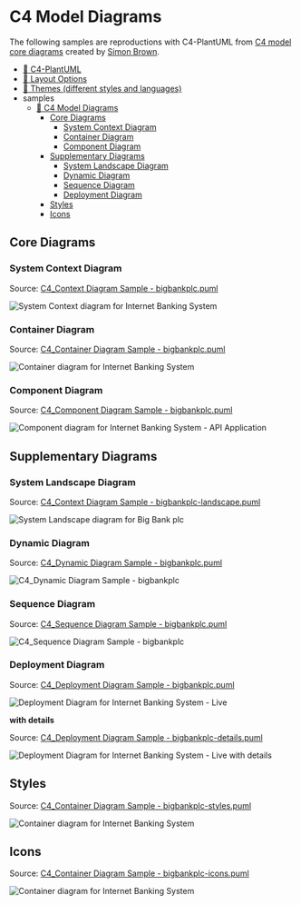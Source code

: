 # C4 Model Diagrams

The following samples are reproductions with C4-PlantUML from [C4 model core diagrams](https://c4model.com/#coreDiagrams) created by [Simon Brown](https://simonbrown.je/).

- [📄 C4-PlantUML](../README.md#c4-plantuml)
- [📄 Layout Options](../LayoutOptions.md#layout-options)
- [📄 Themes (different styles and languages)](../Themes.md#themes)
- samples
  - [📄 C4 Model Diagrams](#c4-model-diagrams)
    - [Core Diagrams](#core-diagrams)
      - [System Context Diagram](#system-context-diagram)
      - [Container Diagram](#container-diagram)
      - [Component Diagram](#component-diagram)
    - [Supplementary Diagrams](#supplementary-diagrams)
      - [System Landscape Diagram](#system-landscape-diagram)
      - [Dynamic Diagram](#dynamic-diagram)
      - [Sequence Diagram](#sequence-diagram)
      - [Deployment Diagram](#deployment-diagram)
    - [Styles](#styles)
    - [Icons](#icons)

## Core Diagrams

### System Context Diagram

Source: [C4_Context Diagram Sample - bigbankplc.puml](C4_Context%20Diagram%20Sample%20-%20bigbankplc.puml)

![System Context diagram for Internet Banking System](https://www.plantuml.com/plantuml/png/VLB1Sjem5BpxArwvbCo0QJezvPI4UjhCGCeKc4vE7bb-s1faYP6U0_nzdspZG4Dwivvsz-skVEz9EAeh7NrIHkewHoY9TlvkCd5Y7nUAoZghFJff3Q6XMDfgijF21CxOKwvLDfb-6o_2Q3sVJLw_nhUtyHUUfTD0EL2y2_AVeJRChLW3g4JOMAtjNfa2j388mkHmSQsSvoyBl1kqbKBh8slq9l-LZsOFBx_Mg_JFq-fdEaj-9C_VXpTHH8eqmlBe2Ile290hKJXHiGK7Jpno1WaUXTa6DoqsYXRel3L3MNko5ReH3Dg9q3rqsjqD-F81JaYmcoP1ngWHxBb0s9sOOGP2IbiRyl7W9cgt3RDMCVNDaUK-iDLi2htvVfqF9Rqgt8Co7AWIfAm1aTcwALAvowMZfkbAR15suXZgRdnqHjBaGCDAAFtc91c7C_X-_ugpgSOU1vehwQot6uBa84jX2WGy9xnbF4cR3LUFh3C_VL_9k2Jhq0C_-gbDoGFeQhgIj6zZT9QKd31Uo03Z4v9ialv6VVQgxvfVU_GCOrJwAEJs37hPon9DxhkmuGqwpZEgeioiU_Ua_s4tYUUhHIjnZTcNrhcxPph_zNy1 "System Context diagram for Internet Banking System")

### Container Diagram

Source: [C4_Container Diagram Sample - bigbankplc.puml](C4_Container%20Diagram%20Sample%20-%20bigbankplc.puml)

![Container diagram for Internet Banking System](https://www.plantuml.com/plantuml/png/dLLDSzCm4BtdLopXG3hZ99JXn8aqoT12qvWwfN3oh6KbqI1B7abEcc7uxwmSVyGf0mCvIS_Qjq-xRvNtrg5nHIPxBuHYiaWvR9tBxRlnsE1-j15kMoI5vOPfvRXo8wQpSIvH-PYXTQaKoNZwTXXww65nEzwz6LrUZbuJ5ayf18NYPfJx1A-WK1IT4GkuBOUrbbBlXTg0f4E0AeNEPs4ihJHGTf2QePG7ucXaFaz0NsydtvOFgtYr3EFPyl5kSD5YaoYEFirNqsi2A-ZnPdKTtyu_pEzc1FQSS99uQr981MuCPYJKm0tTtYZku0hLTwyvEbZ7irulvCPgDM25TJhZ9e1fi-fFe8P1hyjB9HGTm9wg2daPYBB401dJXNAsJpgErF4L0IcQmu1T4jUvWFu5_EW1_HgzWprFOinpElp84vZakHGCdT2gJz17t640KMwy-CMNgSTcN8eToIYbaH6SO53rkMo7XvkyINtnS48YkvbjJjpzY3vBFWnnmttsEcl4ZCXT01ErAIGQ3uT6xqJABL1JVvzbJLxnqb4AT_0kg2jfOIVGnmW3T658ZDwJFPz9odGY9A_giIWtjQZfom2-OePKYguOCc8c74_15eabCLNJ_a_SKG2aV2SOFvStImOfEapGSj-7QkdLH9zleRDtsf0sFu9W-4POPygUWb3aownS1x15koNTM92ncE4fTL2Wj87t5RUMvcT36-xOw5cX4cJVkKgfKi9RDhpvlNDccewPDgvJkRzKo1U5Y2drpyRTyoStu1aA6TiI8BhvS47xQh8y_ugABqfg6fE5O4PRlNOmVs9RL6IoOoJHdd1M2bfMubHh6cD-DhednVKkh7hD26XkSL9Ym4GNhcrqq4ni0DGHPR6yRrlatZsN9wz2EviFbbkV-tgr2YCws3rtdAG_d-bOkpnwJ1VVSR7P9lha9JZIrNDUCPLWj-rrGhG7nGBu62tlngV9JrF-KsHyHQTROQtfkopt75CBQwEpyk7P6nf3UfQqPww8PrVJ-fwUywGUPpQAYDO27tgqv6Y5d3ckgw4RLrZ_o3RfeyKgh8YQotJ2d_ckBeoF7rVL-Kf_a7LntbEe_zVw1G== "Container diagram for Internet Banking System")

### Component Diagram

Source: [C4_Component Diagram Sample - bigbankplc.puml](C4_Component%20Diagram%20Sample%20-%20bigbankplc.puml)

![Component diagram for Internet Banking System - API Application](https://www.plantuml.com/plantuml/png/fLLDRnen4BtlhvXoQ44Yq5GzzHG-qYPHqg10-d52irwpkFN7olP2KTN_th4Ns5qILP6QIxpscvatRvxDXVDeVQbayafe9ikCmzhxmdqO3Yrk1xdmwp8j7RVCQC-r7p2ZXeL47MBEdC-aI8UJzsUpiFLuTplSl1kSdm_UqjvoObHXT0WgGe4tK6gALhG1VirXPQGqMw5pa49pG9r1wrXOHoi3L1saOIZbZd8SQJujaDoEljy_BfPVhnTNozlBJvUVfzrUadZX9S4FMCW4vXOLrRTmJKrPpJsCKVyCLEOxvxc2CnZDhc5K558mzCBe99cG04X4RTSLs8VEdE2KTuOvRm8xTFG3D-YO5OMFNQ7EIuasdCoisOYCEw1kOfVYG23T4rYHI24FIk5teNrMEcyKjmus0aECiB3bAQJMR6akWqwlGKq5PdSc5JAI2YM_eK8hTBiwIQw4vncuCdLKtVZ_OAEgUlj_6Ty8nbkqfcatIwd-53scw7ZWyi0bLfdXi0rpjkOAm-dS6qiyW_70ybmuRoEQ6DBOL5ptOOrkJJrWIJoqtmy0cELP-4Jf-e2CSUV8FpbzSCy2hsh6oyjVlgjI5mGZbYko13-nGOD9c9TPHP4ORHm5Ql01J4tfQuLYSLDgJokYhnr6AMiUjK3BCU4ojBik5eAAdfYlquFV2T3VqSHT9t8TJPXhCZ64J9Rk4uykk_ioWGTEjwUzFGhthHBLXLc67DH0M3uxV5U9q3ifNNVL6UsNC2yLkMptCXv76zPcsj8xGwvq-pILqcIjGEKeunCcZhFIaZ634FjbVHg7LzZGo9XZs_zjMzjWHV9Hb4JdrLZxmDPOVHJetDROh9vScmQPQ8KCC_uFAy77Y7Y6r0YgO22Dga6eOuxs9A9dGccwEti3D1HuTFoWK3YlfzIaTmAgm-FzVE2OmMlOqXOdDGAxc-buqWXevAgkJamONXbw-gyMYzcSm7-I92OFp-JUfmVOpVp-yn5t13KSzImm8jKBigaN9BlWEgDVYxy= "Component diagram for Internet Banking System - API Application")

## Supplementary Diagrams

### System Landscape Diagram

Source: [C4_Context Diagram Sample - bigbankplc-landscape.puml](C4_Context%20Diagram%20Sample%20-%20bigbankplc-landscape.puml)

![System Landscape diagram for Big Bank plc](https://www.plantuml.com/plantuml/png/TLHDRzim3BtxLt2vD0NIf1rssgdvCDPYILFK2OgT35cM4o6ov4boqs3eVn_bhzYjarD4FfAFvAFlZINQvgdmld59HHups5kRcP-JYIR7yOxRVHxbXccgf6NIZgbA9vaWqiNS61iB7atcFswUdMcxMaxUle_lxiQtQ0ldBkJTZZEN_WfoYR4fvW2xPv0e8TIHonq8BXaG6KF7pRN1VmgmDWX5YH0dpD6G_9pUkrfE_wotct2pVWuNwzUduNLZcWPXyDlVp1_GLfbU7pSFuTB_vJyjqEXPRWM3u6GiIs69N0mb6OEOavqcANBLCECxc15vW4nGptjcsYWvfBcnAcLw18FIGaG1SctDAzy0dLEeaQ2Iehy8KICuudWXgoET3GYbAfVMZ0V8oySETQQvOU4ChJ7Hfo6znOHjDeDh-ES1_ah-mwWa49hYYU17bqKosr0hWGKnjmJJi3Dkuc-S7O5BR3ebbYi9959viHMkknn7nTfISc2GaPFRNKdxJ2Rqt-sGMCTYkbbTgkZ64AFSW1ApTna-9KW95-Ts_1lt1jCqiS5vyg977EAAKwsCIYpuxtHFv8u1QmVq4KItJ73H39Ejwlyzqmgiqim0Qh5U8qK3L0FlcLdJvQWrCwk9D8Gw6BwOfGsbKaC5fJeonDDxuzGngmK5GMc2m98a6RGz5HYCynHZvRAHMptOLfM8q4EeagGiCCCNh8lNEVSqJhda1acNVU72JPvbIjlBLJuyxuM9y8dntJvIkdKcNxIvDSnWX8E_j72bP5uhNPX26FWfmD0AxBYsy5s510mlk5gx4vYRx-SAFGEUceE1lpapnMfSd1CN4opRAydg98il1tQvU8VoIta8RR5rkkz9smTSz6ZZ0dJRNN0FobkI4sOiY7NhTtrroUl2kErUvDbvZxtZr_W_ "System Landscape diagram for Big Bank plc")

### Dynamic Diagram

Source: [C4_Dynamic Diagram Sample - bigbankplc.puml](C4_Dynamic%20Diagram%20Sample%20-%20bigbankplc.puml)

![C4_Dynamic Diagram Sample - bigbankplc](https://www.plantuml.com/plantuml/png/fLLDRzim3BtxLt3TW2L0wop1TXame6bIh1torJX5iPD1sqeYJ9OCIKwM3VllenmxTZuE7TP3QX7aU-GZATqQYzhcgV3US1cBF66mjZOpdpiTZLj_nUqwZtB3TAoaPTBwiKexcK3fOcwCJGIFEeEFDpDdUXwFEfkUt-tw7yWM3dSIKnxxcOFtHltlq-T5k9ZEmk7qPT9gLvQNnyL3EBh_UZyPaj6RCMsKRCMviIfb-Xe6Xw-hFbJcgxONx8nbQNYdSfcWthNYBdbKpl0ebqgdQBcILstuxG7z3QW6v9Bf5cPPqxcVPOB7UsUoVyCDcbZpp5v3NwvoWTgP-qAehJcaOC0gI57YYe5TCwuXqsh91QFSZjcgY91qtF2ODQc3lQcYlOOWqroku4ufwuoBDODCSMb1BG7Zc1a3LDaX2-3DGa-8K_Acz4Bg846DzoUuour3dcCKSJj-AbWqIfCfRGjiSgTm8c8RQhavWzNCkLAMZOBcbQrPqJoFTkx_G3Eqp81qcGfkM089MYp83c2GvJfJXftpOPvms-3gktEJP_2suq_k5-vpfjM69yIbz0ebDuKmDrioGG7ZY9OOSq6VvrJ3g6vM4ZNxDAHy8pG5tLHZB1XqUx4x1LPfPbxL48AljIlmQzcQ1EDTy3HgO6Ebt2zIRaEZHzZ5F0XHD-kWA2QmLl4_2Ej8QbdToN7Vk-RNnpALHdM0aSfjEIIq0cXXZHkwG6Yxc6G9qVtnl3aJuR2npllLUywIOYBMt5Hh0wwGbQDwM2nc0KLJw7vJBonG1N19zXhfMp2TT1fmuVp2CXvtlAopK9FlhuFXtO32Jogfuu-tB60oQQIL5taUH58E4CrEkj5vnsN2VdvvTB-jzartd-Bp1Oholb9ooNLQOLu46w6n5M2lJ7fqV15SMj__pVhIdN0owcV2dWDvxqiZn1X1n83ADHPGhoW71It1VnHtBIYH0B4MeRxlaxiGfaqw6H2A9fxcc0PhgxcbHmksz8fLRBvpBqUXD0MiLEmJINRIpjEhvzKwxLKvAR5t1dYyWQL49HntzuSNF4nVwkVnblZfEVqB "C4_Dynamic Diagram Sample - bigbankplc")

### Sequence Diagram

Source: [C4_Sequence Diagram Sample - bigbankplc.puml](C4_Sequence%20Diagram%20Sample%20-%20bigbankplc.puml)

![C4_Sequence Diagram Sample - bigbankplc](https://www.plantuml.com/plantuml/png/NLDBSzem4BxpAxOvaGwOakRKcKu3XcdIoOE9q_R8hEN5rbHUkT8QXdzVIO46SfDNkzzBwnilwAHlpU23PcNwYg0HwVoNoSJXBgkrD7tPUtBAiX1BfcmxwGnod1bxgOmk9_drU1LBFn_k9zkhR3hDFeNQkg2_FR6Yh8luWpmWe6PoGpKTmKMXkJOqNc5DCEiwenMAjdmHhdxW5WlbT2U0NC6CwzwWYpShPxUw8Wze3DWDI4Dm5uGv9e4I-Ky0XKtFAaAXqR87iQ1wBxObvs6hCSve1pigeNHs5wnb5vSdwjPpstE5RZyi0-5iTNUcxd80aDksinp26AghPAJc808YWhF6K59QT2vgUVYLmpDvUNSxCoPGGmpMHuK-OcYEnpDByuEbOk-5skmz_UT8HAftqUZ_-Wdzd93FSZlFvfaC2bL71N52ymXKWrp7ZmwztrbN-H6Gg4X_36Uzv6fu6jkY7AhhmBH0mH8zHTO4dyZWM8P2DTHYaYZMqMi6uAZMNbpg3X8srhNfF886VHCKOXzoOJay0oX7LVn44wIXKkGz65k_wHm4xhHdhq_KbwqMVpeMFATLAvuU9xSlBwiY3AMPq9zopSEAUT1-ziPCmJAa9KYTeIjPzcH82No4ZRFjuKrt3JbAPyQMu2jyIsoBUHx55RTFlzVto-_BnqK8yOQu2d_8Fm== "C4_Sequence Diagram Sample - bigbankplc")

### Deployment Diagram

Source: [C4_Deployment Diagram Sample - bigbankplc.puml](C4_Deployment%20Diagram%20Sample%20-%20bigbankplc.puml)

![Deployment Diagram for Internet Banking System - Live](https://www.plantuml.com/plantuml/png/pLPjRo8t4FwUNp6bbIw922GqhQ9A9ns1z98e19GbJIjLGhEsMTnurolR2qch---TsOLR25oRzBuKfDLwri-yF3FZyGSVq8KYDNi0t-XCc48gc8MG-v_QROUBLgB3h8WBhvomML1PQ0cRjdE36QEEV916n-tUwT68HVU3c_QyqpevQHsJRD9NkR7FAQDojl4EYepWB80mKp2rnjY5pX8mEbE0cOIDpzfvUhD0vi5OWSOyauxFVkwmiDULyi8e5emnsMzC2HEZU6mquRiuwLbZtVl6j-AO_uq3tdsdpDREe9x2YxqaPHzNqjFlp_hz7qW3-KD-YS9WK1ACIXG5eJsxB64VHT3pyelEm215mqeE27JJ_MruFvuyN8ql9pSN7ozk-_kaBEXW5DH1GLzZuZ0bfXnS4VykKm7ECNjaqg9d7rGAHt2ZvsflhuPDRgrK-xaHJMYSwwG402qRBzOWCI08nOeR1tzH3G2yr28p0iKwYGbpXBa-F3pyFJoTiQhxkA0gW9CVMyUdS3EELYfsgS4SnKmHg5k-mDYc0aFZfG3EMa_hQlZNey93eisH4is0qHLqyznesgzjnZgkSOvb-KIvOsO6l_HOF79shgNoszHDgH0PZ4Q7PvXhGiDrDBnjNux7emZ8H8kIk_BWqrxzV1dOaXeP7v-i4SNBjr9a7Gh350tB5yhhoEaKtNEZbfrqn1VfwSVxCgQjVKfgZ5unZAeRgpXX9OQ8w4wHlqR1EbNMgWEd4ks3AtTJjLB1fULx4sRePrJ1M51FPc79EWYd92_H-2QW4Cfxwj645Yg8jvFNsIIlivCyRarC_FkwMG_Wt_Zih1CQAJh5v3Qb_wnuc-NE_uNc7Ow_ZlXudV25YgksFlrlRTtvohuc-mHuKF4h-xgl39rupfTJWYOOiGNByLJkPl5MotjwKBfpJ6ZIr6PsbUgdxSCqjUnYh_31figzyq02JUgacckXgdXpMbyD8w2pkfj9PxLSXLo7Mi5e-w324uh1lo8rkius3YsaOP5g7Xw-Y3r5OgUx8ziyp6XUYgMRlZpP2AFTfhySz8uWQVZccr6ofE3fm1vhkWDuEmtme3Df5vuTgg9EKGoZBqsGsD5UvPOPFgzMhF2ZjPoHtioHjIOCx9_Q68IVjLDJ-zHSwevmIjGmgGCjNEN0XKpKUZdL_FeSkUEgN8yurpjAAX9EvrMfTBE4PhVR9DwOh-EQwXcMKQ_AgomgEYO-5q0romRuI0Pvel7jXWhQiYT_U9jLauZG32gZUWjYSbyrLKL7tI-sZ4hK2LvpTMchD5CEaZk5qiEKibDIjN1KZ2k3r_tptYQWynh4hlEAtRqhHzTAIPKmGfRt4uBJrIYw73xKDwKFTCsY-zxV "Deployment Diagram for Internet Banking System - Live")

**with details**

Source: [C4_Deployment Diagram Sample - bigbankplc-details.puml](C4_Deployment%20Diagram%20Sample%20-%20bigbankplc-details.puml)

![Deployment Diagram for Internet Banking System - Live with details](https://www.plantuml.com/plantuml/png/vLTjR-964FxEhvZIIaSY0e4cLLJff2D04o8829FBLQeKhTUBsMRjjNRN9BIw_zuPsvnvIoxNIbMb9XAoP-TzdfaTVx2E6PT6gWBmdOovIWC12-SI-tEpQTXJ8vHkaVgf5ORhs8dODRYEcebYCKcTM1SewJUxPoSJ8jsDXirbkz5gDKwHzj0JYTAhYAGIil4EqXZ5YG1k8M2kbT9FCWv1oLW0YmFOEfR6ufC6D0zASwRK2dLyyVE0XKed2FfA4676mbfrZZ8-uu_LElpWXrsjj7bV_PwVqd_rYBYdGkrnEl7iTdYHIZwkgMS_NlHwvwYXSey9qgcR69q8urRNWWN2rF3W7Q33F5NCYG2K20L69ot54a2DSIUNsOcCGJ4CaxGVeT2my-luRlPmFvXTFmpxL_tR7YbpqYa1PRJGaomqBC8K6XXWOKmi75oo-96owQsi4n6Sm50kHQLIYZtSwa3K4iNhKAKp3AjwASDC492y-mu1Smou80FLepyH902OitMmjUeGg-AaZabmgED0nraLfvW5T0JpGn8xzX-6jI16Vb-6FjevOOayFZx-pJrVa9OxFqLeGUkdnkaP36SUqJhm97n032w50IEi9EMKEKB9nj6ScQWEZ7DXASjBoU2NSxWSN9qC9gXhP1lh8FO2kM5B1X-5iKKm5uNlUuoVecSwFs-rHo-pM69fdRRFDddsqy0InXU20imUOAOZJ6Trbm0NZSnc9mOq4OFLgU42CfVx_Oq4R8L7VrtiMOR0CcXAaeR903f9ecHPjKmBrSnB36LrzB5BP8ncAGDXzy4rnnucOQQaMsKvPd3ZZM-RrxFPn0CqqTW8-dEb_FqASbv4Im6Km3zjRS26Nby2p0npX-54pAmo2FiC9yY17EtRqePnHIKPPm_OGvDSJxMajTfynqWTstSfNZMrLOwUNmjyLD4h14WT3YAMvnNMPF0G116ZKyzf13vD3-g0K5fdCcxi0Xm1KVPSXmMp2mG-Ix4nObTK6RWH0RqoPTVTWUCqn1VX-3SNw_NUdcvKgxrThVPhrR82xvVWOBre8BFGlYz7z16yNC9fKSBsPWszjVRzAdPAqtN0sp0E_3qVwldKfbaxPr9fcZL9QX9jiIGwLgklERbV_FP_fVe77FyxpVk6iO_Gy3SXWNChd_jd_w-vFotcVljV6Vp8X1hkaVLjWxydQ9GPc-KO-m5n1CNgbt4JUUzEiFY3BPMm4BUuqioXsV9vVn-9DBdOJQtJaJ3lB211ehf0B2KNULOIV1-CFS0MxCI1qJ9OXro6ceiX-oYNHoaI_iHmHCjuwrPZEB0ZIVkNJNsBaUZvuSYsRplSHNdXfirWXZBIRFjBGHy84XVRP3jAegIqM9774lThg-SExYMsqvCbX_Ae8yR7tZhONQs-GLuQK5c5B_CtKdYbDLMakp1ehGuZ_OTK2jj26Z7Np_L2jyUmTIGbTIIvoHte1w7OX5EPNvimcaLvhITKwmEGyhYHIGwLJXpY-cks4w_KFyirWRw8UWsl35GuGBy085zsHkmH3TBAGryE26XDdlnkTPolAYXDGbbKtoBnS9StLPwEibzq5XKl2xpXQc4hCvFT_3GgBSonEbcgdWo2SMtmfdVPtHPelqNYq2GdTwVPhh5MaXSC9RFL7iNnwyAx7j-N7niVy4k5lgN-0W== "Deployment Diagram for Internet Banking System - Live with details")

## Styles

Source: [C4_Container Diagram Sample - bigbankplc-styles.puml](C4_Container%20Diagram%20Sample%20-%20bigbankplc-styles.puml)

![Container diagram for Internet Banking System](https://www.plantuml.com/plantuml/png/hLPTh-8s47tFhvXczm6a0BtTxaibfEL2shqhlagutJvKGevZWhME7TaEN5JrltUSJyBTjb9R7b0yyPnpCZupoGTZYRP59hnlkAIYI1YShCtD3vE99fTnoksfY0l3D5NICcd7L6MJN13fSaR69eB7a_dtewqBFQ-Ma_DtuuU7yRSOEymnXN39z3Xt15xqSVFvi0rtqMPzs3plbq_hS33qPaaI2fOXzfwa0pycz0kJIPlh1_3sY8kv4afFtuRBS1MkzuSVD_WttomtExmVfzLT_ysxT-yNi_Sknvn8pgOXJqysuWbB8hSU3F6EO2aIxDcBdJPiG1kwtoHpAM1SZb-gsp5HAYFcAgc3jfXQovdjTlXCZGw127zv8x9NmQOBOauiMU9wCEoXE_39_qEXhEqeFCkjOD3M4n9EKaqoE2eDJtYcMZ8BZqH-uJA5w6eiopnloxHHSa0BOrN6T03pzigVGHC6TGHxOX1ZTW0Nz0haPI8HPGm8fQgGrc0XlGhwy8Y1XEZhW3uWrhq0VmY_Uu2_Lk_Wmk83oNFS_9d5CCjpmIcnN4cia_-9d4a0KQwT-DKlSnTRCC7FAAEKXlQsd4BjNY1urYxSyiRDWszdABBFR7B4zYEyBTXeIrBcs1lMY6gUsm1cCYq4SJRrjrgTqJO6Y11VPpaMaZhfH71x1QlQIXeuS-9ok0PyO8Yrkc3JlPAKgPWBLjTZLIuQKVCt0VnACeAbw8i1mJEEZW1Jn0R5r8VsxyHL0Y1XPqxPlRn5F4Y89J4np9r3VUdKH3yleRUsIgCsDrX0ivGRgyip1IxHbrbv7S2fR1OW1HgBQfRW2N8YJE1ynOm1eL9SC4l7hmfLDpPMYZlBRf--xfo5mcqQRgTDLxb_g90h2WANxKfICtqzkeRU7wtlmnSxO1dXuc3A01A5enMkwvvpp7iy5bwIOWEjEDNAgAE5y8MUY4JxLPa8UuDPQ-jG4LCUiS7PNLFVbDtvitO1nK3xV3V51nAhmdOM2DfU3W3FIXfILg8hluU3x6PUT5txR9Xnt1_t-ss46_lxgXxx-pqzqvTRAxh3sitgMDtCY0gkcG0rKXdi6w8XB0Tk09_mbJIfoDlJh6PnXN2huBy07HunkPFTDKiVTCT8Ok2eLLOEh8l6ziLnfXnHpRDud3TLS9WtrRepMOIm1jZ8HKkCJiYT7_iQ-dc5SSEvfOzM-sqDr3vCB_sLAviwTQyvd5RukN1NgvktuB3-O5Y6FuNh1NueV41qzntn9m== "Container diagram for Internet Banking System")

## Icons

Source: [C4_Container Diagram Sample - bigbankplc-icons.puml](C4_Container%20Diagram%20Sample%20-%20bigbankplc-icons.puml)

![Container diagram for Internet Banking System](https://www.plantuml.com/plantuml/png/hLPBSzis4BxhLspLGvKPIgpxkFGKML9hfzOZeHod9ywIX2Gq8C02e1HD9lyz2uWFKRQRDXEVYCK-FdpxxSelZKLjorpqlkCo5MN6O6TjONuBGus7qPRRNPcKXkbKISka7QKg3mk1qiKCZSq4JyB9ByELCztFxyBzJwEhgz6FP8id589SCZqgV86CRUW4qzdRsybo4Vs7GhOiCDC_jmKvtGutv34qXUQMcJ17OvaECxPtTwQfyljoiHu_pABbVFPD2taR7fXHEHl-sli1Iaa9Sae4TiTWeuHG1owt81mAb1bqhhaszAM0081GAGfnf1mDzq-mLb_Lj8KejwN0PwypPIMppzt-ZNjyxYut_uYOYDa_gdr6PlX51oRtJAY2dLpeTNVZlvRtwtYzNCNJvSDYyAArZQCu-dEsdjoGiJ8ztAvluhlP7xF5b8mzowqWNcfI8EEurPWJqHfkgO6Q7WlNADyxpgCZzIZlzLPC6oK7QMaijKa7C6c--cEepQ0slYa9HGTm8650uGDHU1jWcgfIMjCd7AVKyJKPCjJ7GNf5kIu1z5_0nnxGNuDtS619Z4L1pWyiWN5H29wYvKhsoVIAkX50H0eZyFEt4sURCi69OEEXqNHQda8bLIydPsxg9lN3LsCNwxfBOBi8J44r-X6v2JPSuPOv57NrADMyi06CJw9ovfLMUvun0oJEfwjjIFFk2IYuFJerrumQs7DqCLm3FHmIhGwa5vUrKkqZTBbAk60LHND_gF5DlW_W7UP8x7HnqMpbD9CPc38nXAlguzVXF040lq2OgtCQe4kWqsIGeSK43NDDgZwTV_Jw3ZfdgpIXT2i6DDjoOxLlE719eitzTm0xD3jw0PQakbIpZDhBKPZ0YOuPGyjXImTcqv7BcH_RsNn4OOBfUoOpuf0xVQzkdvRPL96RRkCwd7w1EqSN9NOX3OXFpL3CFjW1ov4JGcyWhzbmJkTg85tOcXh4VH6QhZbFjJ9gOs7s8TsHD4ZfZMUzFwZ4MVuALrk1yiiDRG9sCVrdBN02hhIHag5vsraZ01DLsbOOGJFq0L3Vf47FGjqAMWHlc3XRBErutnjcNEsRzNeLaMFNxpI4_-xJ6GNlUYeNBnZVxX9rjanEwUfLKMNonguOwe9eZZ8Du5MqN8JdnSzB_g_8-9gyMs3jQ7Ipl66O6TXebVlTTV0_fJI9NaYdnDFhIVrEb_ECZmj9HPJM01iwgy_H0hbGNnT3DwuqRaytvQFvUbKbQXxJ2N-akveO5nzMxBoZVtngSbvIAFtmVGO= "Container diagram for Internet Banking System")
